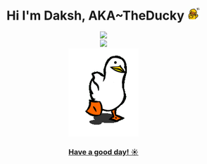 <h1 align="center">Hi I'm Daksh, AKA~TheDucky <img width=30px src="wave.gif"></h1>

<p align="center">
  <a href=#><img src="https://github-readme-stats.vercel.app/api?username=TheDucky&&show_icons=true&title_color=ffffff&icon_color=bb2acf&text_color=daf7dc&bg_color=151515"><br/>
  <img src="https://stats4github.vercel.app/api/top-langs/?username=TheDucky&langs_count=11&hide=html&layout=compact&exclude_repo=Viruses,terminal,Joker,Rosehip-android"><br/>
    <img src="walk.gif">
    <h3 align="center">Have a good day! ☀️ <h3/>
</p>
  


